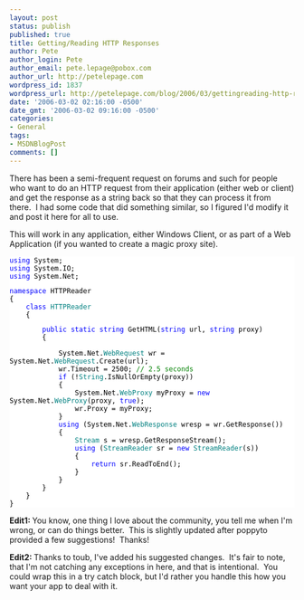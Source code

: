 ```yaml
---
layout: post
status: publish
published: true
title: Getting/Reading HTTP Responses
author: Pete
author_login: Pete
author_email: pete.lepage@pobox.com
author_url: http://petelepage.com
wordpress_id: 1837
wordpress_url: http://petelepage.com/blog/2006/03/gettingreading-http-responses/
date: '2006-03-02 02:16:00 -0500'
date_gmt: '2006-03-02 09:16:00 -0500'
categories:
- General
tags:
- MSDNBlogPost
comments: []
---
```

<p>There has been a semi-frequent request on forums and such for people who want to do an HTTP request from their application (either web or client) and get the response as a string back so that they can process it from there.&nbsp; I had some code that did something similar, so I figured I'd modify it and post it here for all to use.&nbsp; </p>
<p>This will work in any application, either Windows Client, or as part of a Web Application (if you wanted to create a magic proxy site).&nbsp; </p>
<div style="FONT-SIZE: 9pt; FONT-FAMILY: monospace; BACKGROUND-COLOR: white"><font color="blue">using</font><font color="black"> System;<br /></font><font color="blue">using</font><font color="black"> System.IO;<br /></font><font color="blue">using</font><font color="black"> System.Net;</p>
<p></font><font color="blue">namespace</font><font color="black"> HTTPReader<br />{<br />&nbsp;&nbsp;&nbsp;&nbsp;</font><font color="blue">class</font><font color="black"> </font><font color="teal">HTTPReader<br /></font><font color="black">&nbsp;&nbsp;&nbsp;&nbsp;{</p>
<p>&nbsp;&nbsp;&nbsp;&nbsp;&nbsp;&nbsp;&nbsp;&nbsp;</font><font color="blue">public</font><font color="black"> </font><font color="blue">static</font><font color="black"> </font><font color="blue">string</font><font color="black"> GetHTML(</font><font color="blue">string</font><font color="black"> url, </font><font color="blue">string</font><font color="black"> proxy)<br />&nbsp;&nbsp;&nbsp;&nbsp;&nbsp;&nbsp;&nbsp;&nbsp;{<br />&nbsp;&nbsp;&nbsp;&nbsp;&nbsp;&nbsp;&nbsp;&nbsp;&nbsp;&nbsp;&nbsp;&nbsp;<br />&nbsp;&nbsp;&nbsp;&nbsp;&nbsp;&nbsp;&nbsp;&nbsp;&nbsp;&nbsp;&nbsp;&nbsp;System.Net.</font><font color="teal">WebRequest</font><font color="black"> wr = System.Net.</font><font color="teal">WebRequest</font><font color="black">.Create(url);<br />&nbsp;&nbsp;&nbsp;&nbsp;&nbsp;&nbsp;&nbsp;&nbsp;&nbsp;&nbsp;&nbsp;&nbsp;wr.Timeout = 2500; </font><font color="green">// 2.5 seconds<br /></font><font color="black">&nbsp;&nbsp;&nbsp;&nbsp;&nbsp;&nbsp;&nbsp;&nbsp;&nbsp;&nbsp;&nbsp;&nbsp;</font><font color="blue">if</font><font color="black"> (!</font><font color="teal">String</font><font color="black">.IsNullOrEmpty(proxy))<br />&nbsp;&nbsp;&nbsp;&nbsp;&nbsp;&nbsp;&nbsp;&nbsp;&nbsp;&nbsp;&nbsp;&nbsp;{<br />&nbsp;&nbsp;&nbsp;&nbsp;&nbsp;&nbsp;&nbsp;&nbsp;&nbsp;&nbsp;&nbsp;&nbsp;&nbsp;&nbsp;&nbsp;&nbsp;System.Net.</font><font color="teal">WebProxy</font><font color="black"> myProxy = </font><font color="blue">new</font><font color="black"> System.Net.</font><font color="teal">WebProxy</font><font color="black">(proxy, </font><font color="blue">true</font><font color="black">);<br />&nbsp;&nbsp;&nbsp;&nbsp;&nbsp;&nbsp;&nbsp;&nbsp;&nbsp;&nbsp;&nbsp;&nbsp;&nbsp;&nbsp;&nbsp;&nbsp;wr.Proxy = myProxy;<br />&nbsp;&nbsp;&nbsp;&nbsp;&nbsp;&nbsp;&nbsp;&nbsp;&nbsp;&nbsp;&nbsp;&nbsp;}<br />&nbsp;&nbsp;&nbsp;&nbsp;&nbsp;&nbsp;&nbsp;&nbsp;&nbsp;&nbsp;&nbsp;&nbsp;</font><font color="blue">using</font><font color="black"> (System.Net.</font><font color="teal">WebResponse</font><font color="black"> wresp = wr.GetResponse())<br />&nbsp;&nbsp;&nbsp;&nbsp;&nbsp;&nbsp;&nbsp;&nbsp;&nbsp;&nbsp;&nbsp;&nbsp;{<br />&nbsp;&nbsp;&nbsp;&nbsp;&nbsp;&nbsp;&nbsp;&nbsp;&nbsp;&nbsp;&nbsp;&nbsp;&nbsp;&nbsp;&nbsp;&nbsp;</font><font color="teal">Stream</font><font color="black"> s = wresp.GetResponseStream();<br />&nbsp;&nbsp;&nbsp;&nbsp;&nbsp;&nbsp;&nbsp;&nbsp;&nbsp;&nbsp;&nbsp;&nbsp;&nbsp;&nbsp;&nbsp;&nbsp;</font><font color="blue">using</font><font color="black"> (</font><font color="teal">StreamReader</font><font color="black"> sr = </font><font color="blue">new</font><font color="black"> </font><font color="teal">StreamReader</font><font color="black">(s))<br />&nbsp;&nbsp;&nbsp;&nbsp;&nbsp;&nbsp;&nbsp;&nbsp;&nbsp;&nbsp;&nbsp;&nbsp;&nbsp;&nbsp;&nbsp;&nbsp;{<br />&nbsp;&nbsp;&nbsp;&nbsp;&nbsp;&nbsp;&nbsp;&nbsp;&nbsp;&nbsp;&nbsp;&nbsp;&nbsp;&nbsp;&nbsp;&nbsp;&nbsp;&nbsp;&nbsp;&nbsp;</font><font color="blue">return</font><font color="black"> sr.ReadToEnd();<br />&nbsp;&nbsp;&nbsp;&nbsp;&nbsp;&nbsp;&nbsp;&nbsp;&nbsp;&nbsp;&nbsp;&nbsp;&nbsp;&nbsp;&nbsp;&nbsp;}<br />&nbsp;&nbsp;&nbsp;&nbsp;&nbsp;&nbsp;&nbsp;&nbsp;&nbsp;&nbsp;&nbsp;&nbsp;}<br />&nbsp;&nbsp;&nbsp;&nbsp;&nbsp;&nbsp;&nbsp;&nbsp;}<br />&nbsp;&nbsp;&nbsp;&nbsp;}<br />}<br /></font></div>
<p><strong>Edit1: </strong>You know, one thing I love about the community, you tell me when I'm wrong, or can do things better.&nbsp; This is slightly updated after poppyto provided a few suggestions!&nbsp; Thanks!</p>
<p><strong>Edit2: </strong>Thanks to toub, I've added his suggested changes.&nbsp; It's fair to note, that I'm not catching any exceptions in here, and that is intentional.&nbsp; You could wrap this in a try catch block, but I'd rather you handle this how you want your app to deal with it.</p>
